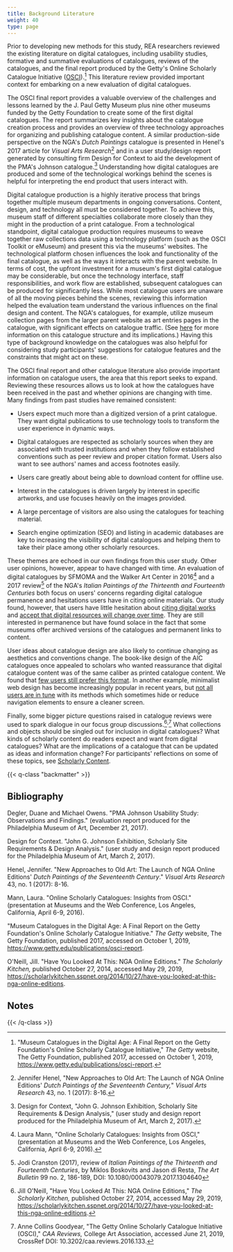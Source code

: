 ```yaml
---
title: Background Literature
weight: 40
type: page
---
```


Prior to developing new methods for this study, REA researchers reviewed the existing literature on digital catalogues, including usability studies, formative and summative evaluations of catalogues, reviews of the catalogues, and the final report produced by the Getty's Online Scholarly Catalogue Initiative ([OSCI](https://www.getty.edu/foundation/initiatives/past/osci/index.html)).[^1] This literature review provided important context for embarking on a new evaluation of digital catalogues.

The OSCI final report provides a valuable overview of the challenges and lessons learned by the J. Paul Getty Museum plus nine other museums funded by the Getty Foundation to create some of the first digital catalogues. The report summarizes key insights about the catalogue creation process and provides an overview of three technology approaches for organizing and publishing catalogue content. A similar production-side perspective on the NGA's *Dutch Paintings* catalogue is presented in Henel's 2017 article for *Visual Arts Research*[^2] and in a user study/design report generated by consulting firm Design for Context to aid the development of the PMA's Johnson catalogue.[^3] Understanding how digital catalogues are produced and some of the technological workings behind the scenes is helpful for interpreting the end product that users interact with.

Digital catalogue production is a highly iterative process that brings together multiple museum departments in ongoing conversations. Content, design, and technology all must be considered together. To achieve this, museum staff of different specialties collaborate more closely than they might in the production of a print catalogue. From a technological standpoint, digital catalogue production requires museums to weave together raw collections data using a technology platform (such as the OSCI Toolkit or eMuseum) and present this via the museums' websites. The technological platform chosen influences the look and functionality of the final catalogue, as well as the ways it interacts with the parent website. In terms of cost, the upfront investment for a museum's first digital catalogue may be considerable, but once the technology interface, staff responsibilities, and work flow are established, subsequent catalogues can be produced for significantly less. While most catalogue users are unaware of all the moving pieces behind the scenes, reviewing this information helped the evaluation team understand the various influences on the final design and content. The NGA's catalogues, for example, utilize museum collection pages from the larger parent website as art entries pages in the catalogue, with significant effects on catalogue traffic. (See [here](#the-unique-structure-of-the-ngas-online-editions) for more information on this catalogue structure and its implications.) Having this type of background knowledge on the catalogues was also helpful for considering study participants' suggestions for catalogue features and the constraints that might act on these.

The OSCI final report and other catalogue literature also provide important information on catalogue users, the area that this report seeks to expand. Reviewing these resources allows us to look at how the catalogues have been received in the past and whether opinions are changing with time. Many findings from past studies have remained consistent:

- Users expect much more than a digitized version of a print catalogue. They want digital publications to use technology tools to transform the user experience in dynamic ways.

- Digital catalogues are respected as scholarly sources when they are associated with trusted institutions and when they follow established conventions such as peer review and proper citation format. Users also want to see authors' names and access footnotes easily.

- Users care greatly about being able to download content for offline use.

- Interest in the catalogues is driven largely by interest in specific artworks, and use focuses heavily on the images provided.

- A large percentage of visitors are also using the catalogues for teaching material.

- Search engine optimization (SEO) and listing in academic databases are key to increasing the visibility of digital catalogues and helping them to take their place among other scholarly resources.

These themes are echoed in our own findings from this user study. Other user opinions, however, appear to have changed with time. An evaluation of digital catalogues by SFMOMA and the Walker Art Center in 2016[^4] and a 2017 review[^5] of the NGA's *Italian Paintings of the Thirteenth and Fourteenth Centuries* both focus on users' concerns regarding digital catalogue permanence and hesitations users have in citing online materials. Our study found, however, that users have little hesitation about [citing digital works](#do-users-have-confidence-in-the-catalogues-scholarship) and [accept that digital resources will change over time](#address-the-temporality-of-digital-resources-through-version-transparency-and-doi.). They are still interested in permanence but have found solace in the fact that some museums offer archived versions of the catalogues and permanent links to content.

User ideas about catalogue design are also likely to continue changing as aesthetics and conventions change. The book-like design of the AIC catalogues once appealed to scholars who wanted reassurance that digital catalogue content was of the same caliber as printed catalogue content. We found that [few users still prefer this format](#book-like-navigation-can-feel-constricting-in-a-web-environment.). In another example, minimalist web design has become increasingly popular in recent years, but [not all users are in tune](#keep-navigation-tools-obvious-and-well-labeled.) with its methods which sometimes hide or reduce navigation elements to ensure a cleaner screen.

Finally, some bigger picture questions raised in catalogue reviews were used to spark dialogue in our focus group discussions.[^6]<sup>,</sup>[^7] What collections and objects should be singled out for inclusion in digital catalogues? What kinds of scholarly content do readers expect and want from digital catalogues? What are the implications of a catalogue that can be updated as ideas and information change? For participants' reflections on some of these topics, see [Scholarly Content](#scholarly-content).

{{< q-class "backmatter" >}}
## Bibliography

Degler, Duane and Michael Owens. "PMA Johnson Usability Study: Observations and Findings." (evaluation report produced for the Philadelphia Museum of Art, December 21, 2017).

Design for Context. "John G. Johnson Exhibition, Scholarly Site Requirements & Design Analysis." (user study and design report produced for the Philadelphia Museum of Art, March 2, 2017).

Henel, Jennifer. "New Approaches to Old Art: The Launch of NGA Online Editions' *Dutch Paintings of the Seventeenth Century*." *Visual Arts Research* 43, no. 1 (2017): 8-16.

Mann, Laura. "Online Scholarly Catalogues: Insights from OSCI." (presentation at Museums and the Web Conference, Los Angeles, California, April 6-9, 2016).

"Museum Catalogues in the Digital Age: A Final Report on the Getty Foundation's Online Scholarly Catalogue Initiative." *The Getty* website, The Getty Foundation, published 2017, accessed on October 1, 2019, https://www.getty.edu/publications/osci-report.

O'Neill, Jill. "Have You Looked At This: NGA Online Editions." *The Scholarly Kitchen,* published October 27, 2014, accessed May 29, 2019, https://scholarlykitchen.sspnet.org/2014/10/27/have-you-looked-at-this-nga-online-editions.

## Notes
{{< /q-class >}}

[^1]: "Museum Catalogues in the Digital Age: A Final Report on the Getty Foundation's Online Scholarly Catalogue Initiative," *The Getty* website, The Getty Foundation, published 2017, accessed on October 1, 2019, https://www.getty.edu/publications/osci-report.

[^2]: Jennifer Henel, "New Approaches to Old Art: The Launch of NGA Online Editions' *Dutch Paintings of the Seventeenth Century,*" *Visual Arts Research* 43, no. 1 (2017): 8-16.

[^3]: Design for Context, "John G. Johnson Exhibition, Scholarly Site Requirements & Design Analysis," (user study and design report produced for the Philadelphia Museum of Art, March 2, 2017).

[^4]: Laura Mann, "Online Scholarly Catalogues: Insights from OSCI," (presentation at Museums and the Web Conference, Los Angeles, California, April 6-9, 2016).

[^5]: Jodi Cranston (2017), review of *Italian Paintings of the Thirteenth and Fourteenth Centuries*, by Miklos Boskovits and Jason di Resta, *The Art Bulletin* 99 no. 2, 186-189, DOI: 10.1080/00043079.2017.1304640

[^6]: Jill O'Neill, "Have You Looked At This: NGA Online Editions," *The Scholarly Kitchen,* published October 27, 2014, accessed May 29, 2019, https://scholarlykitchen.sspnet.org/2014/10/27/have-you-looked-at-this-nga-online-editions.

[^7]: Anne Collins Goodyear, "The Getty Online Scholarly Catalogue Initiative (OSCI)," *CAA Reviews,* College Art Association, accessed June 21, 2019, CrossRef DOI: 10.3202/caa.reviews.2016.133.